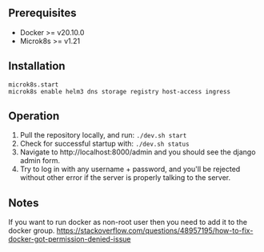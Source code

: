 ## Prerequisites
- Docker >= v20.10.0
- Microk8s >= v1.21

## Installation
```
microk8s.start
microk8s enable helm3 dns storage registry host-access ingress
```

## Operation
1. Pull the repository locally, and run: `./dev.sh start` 
1. Check for successful startup with: `./dev.sh status`
1. Navigate to http://localhost:8000/admin and you should see the django admin form.
1. Try to log in with any username + password, and you'll be rejected without other error if the server is properly talking to the server.

## Notes
If you want to run docker as non-root user then you need to add it to the docker group.
https://stackoverflow.com/questions/48957195/how-to-fix-docker-got-permission-denied-issue
